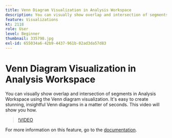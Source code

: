 ```yaml
---
title: Venn Diagram Visualization in Analysis Workspace
description: You can visually show overlap and intersection of segments in Analysis Workspace using the Venn diagram visualization. It's easy to create stunning, insightful Venn diagrams in a matter of seconds. This video will show you how.
feature: Visualizations
kt: 2118
role: User
level: Beginner
thumbnail: 335798.jpg
exl-id: 655034a6-42b9-4437-961b-02ad3da57d83
---
```

# Venn Diagram Visualization in Analysis Workspace

You can visually show overlap and intersection of segments in Analysis Workspace using the Venn diagram visualization. It's easy to create stunning, insightful Venn diagrams in a matter of seconds. This video will show you how.

>[!VIDEO](https://video.tv.adobe.com/v/335798/?quality=12&learn=on)

For more information on this feature, go to the [documentation](https://experienceleague.adobe.com/docs/analytics/analyze/analysis-workspace/visualizations/venn.html?lang=en).
